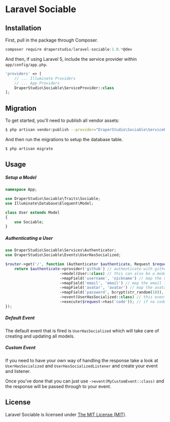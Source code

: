 # Laravel Sociable

## Installation

First, pull in the package through Composer.

```js
composer require draperstudio/laravel-sociable:1.0.*@dev
```

And then, if using Laravel 5, include the service provider within `app/config/app.php`.

```php
'providers' => [
    // ... Illuminate Providers
    // ... App Providers
    DraperStudio\Sociable\ServiceProvider::class
];
```

## Migration

To get started, you'll need to publish all vendor assets:

```bash
$ php artisan vendor:publish --provider="DraperStudio\Sociable\ServiceProvider"
```

And then run the migrations to setup the database table.

```bash
$ php artisan migrate
```

## Usage

##### Setup a Model

```php
namespace App;

use DraperStudio\Sociable\Traits\Sociable;
use Illuminate\Database\Eloquent\Model;

class User extends Model
{
    use Sociable;
}
```

##### Authenticating a User

```php
use DraperStudio\Sociable\Services\Authenticator;
use DraperStudio\Sociable\Events\UserHasSocialized;

$router->get('/', function (Authenticator $authenticate, Request $request) {
    return $authenticate->provider('github') // authenticate with github
                        ->model(User::class) // this can also be a model like User::find(1) if you want to attach multiple social profiles to one model
                        ->mapField('username', 'nickname') // map the nickname field to the username column on the user model
                        ->mapField('email', 'email') // map the email field to the email column on the user model
                        ->mapField('avatar', 'avatar') // map the avatar field to the avatar column on the user model
                        ->mapField('password', bcrypt(str_random(10)), true) // add an additional password field to the user model
                        ->event(UserHasSocialized::class) // this event will be fired after the user profile has been retrieved
                        ->execute($request->has('code')); // if no code is available we will redirect instead of processing the response
});
```

##### Default Event

The default event that is fired is `UserHasSocialized` which will take care of creating and updating all models.

##### Custom Event

If you need to have your own way of handling the response take a look at `UserHasSocialized` and `UserHasSocializedListener` and create your event and listener.

Once you've done that you can just use `->event(MyCustomEvent::class)` and the response will be passed through to your event.

## License

Laravel Sociable is licensed under [The MIT License (MIT)](LICENSE).
